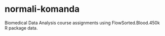 # normali-komanda

Biomedical Data Analysis course assignments using FlowSorted.Blood.450k R package data.
